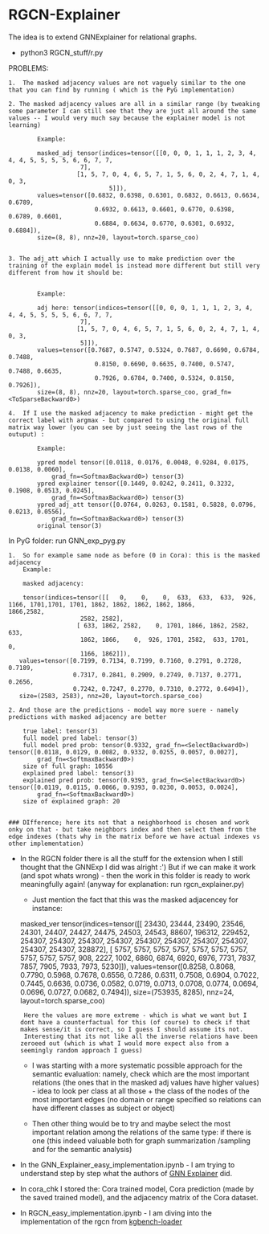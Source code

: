 # RGCN-Explainer
The idea is to extend GNNExplainer for relational graphs. 

- python3 RGCN_stuff/r.py


PROBLEMS: 

    1.  The masked adjacency values are not vaguely similar to the one that you can find by running ( which is the PyG implementation)
    
    2. The masked adjacency values are all in a similar range (by tweaking some parameter I can still see that they are just all around the same values -- I would very much say because the explainer model is not learning) 
    
            Example:
            
            masked_adj tensor(indices=tensor([[0, 0, 0, 1, 1, 1, 2, 3, 4, 4, 4, 5, 5, 5, 5, 6, 6, 7, 7,
                        7],
                       [1, 5, 7, 0, 4, 6, 5, 7, 1, 5, 6, 0, 2, 4, 7, 1, 4, 0, 3,
                                5]]),
            values=tensor([0.6832, 0.6398, 0.6301, 0.6832, 0.6613, 0.6634, 0.6789,
                            0.6932, 0.6613, 0.6601, 0.6770, 0.6398, 0.6789, 0.6601,
                            0.6884, 0.6634, 0.6770, 0.6301, 0.6932, 0.6884]),
            size=(8, 8), nnz=20, layout=torch.sparse_coo)


    3. The adj_att which I actually use to make prediction over the training of the explain model is instead more different but still very different from how it should be:
    
    
            Example:
            
            adj here: tensor(indices=tensor([[0, 0, 0, 1, 1, 1, 2, 3, 4, 4, 4, 5, 5, 5, 5, 6, 6, 7, 7,
                        7],
                       [1, 5, 7, 0, 4, 6, 5, 7, 1, 5, 6, 0, 2, 4, 7, 1, 4, 0, 3,
                        5]]),
            values=tensor([0.7687, 0.5747, 0.5324, 0.7687, 0.6690, 0.6784, 0.7488,
                            0.8150, 0.6690, 0.6635, 0.7400, 0.5747, 0.7488, 0.6635,
                            0.7926, 0.6784, 0.7400, 0.5324, 0.8150, 0.7926]),
            size=(8, 8), nnz=20, layout=torch.sparse_coo, grad_fn=<ToSparseBackward0>)

    4.  If I use the masked adjacency to make prediction - might get the correct label with argmax - but compared to using the original full matrix way lower (you can see by just seeing the last rows of the outuput) : 
    
            Example:
            
            ypred model tensor([0.0118, 0.0176, 0.0048, 0.9284, 0.0175, 0.0138, 0.0060],
                grad_fn=<SoftmaxBackward0>) tensor(3)
            ypred explainer tensor([0.1449, 0.0242, 0.2411, 0.3232, 0.1908, 0.0513, 0.0245],
                grad_fn=<SoftmaxBackward0>) tensor(3)
            ypred_adj_att tensor([0.0764, 0.0263, 0.1581, 0.5828, 0.0796, 0.0213, 0.0556],
                grad_fn=<SoftmaxBackward0>) tensor(3)
            original tensor(3)


In PyG folder: run GNN_exp_pyg.py

    1.  So for example same node as before (0 in Cora): this is the masked adjacency
        Example:
        
        masked adjacency:
        
        tensor(indices=tensor([[   0,    0,    0,  633,  633,  633,  926, 1166, 1701,1701, 1701, 1862, 1862, 1862, 1862, 1866,           1866,2582,
                        2582, 2582],
                       [ 633, 1862, 2582,    0, 1701, 1866, 1862, 2582,  633,
                        1862, 1866,    0,  926, 1701, 2582,  633, 1701,    0,
                        1166, 1862]]),
       values=tensor([0.7199, 0.7134, 0.7199, 0.7160, 0.2791, 0.2728, 0.7189,
                      0.7317, 0.2841, 0.2909, 0.2749, 0.7137, 0.2771, 0.2656,
                      0.7242, 0.7247, 0.2770, 0.7310, 0.2772, 0.6494]),
       size=(2583, 2583), nnz=20, layout=torch.sparse_coo)

    2. And those are the predictions - model way more suere - namely predictions with masked adjacency are better
    
        true label: tensor(3) 
        full model pred label: tensor(3) 
        full model pred prob: tensor(0.9332, grad_fn=<SelectBackward0>) tensor([0.0118, 0.0129, 0.0082, 0.9332, 0.0255, 0.0057, 0.0027],
            grad_fn=<SoftmaxBackward0>) 
        size of full graph: 10556 
        explained pred label: tensor(3) 
        explained pred prob: tensor(0.9393, grad_fn=<SelectBackward0>) tensor([0.0119, 0.0115, 0.0066, 0.9393, 0.0230, 0.0053, 0.0024],
            grad_fn=<SoftmaxBackward0>) 
        size of explained graph: 20


    ### DIfference; here its not that a neighborhood is chosen and work onky on that - but take neighbors index and then select them from the edge indexes (thats why in the matrix before we have actual indexes vs other implementation)


- In the RGCN folder there is all the stuff for the extension when I still thought that the GNNExp I did was alright :') But if we can make it work (and spot whats wrong)     - then the work in this folder is ready to work meaningfully again!
(anyway for explanation: run rgcn_explainer.py)

    - Just mention the fact that this was the masked adjacencey for instance:
    
    masked_ver 
    tensor(indices=tensor([[ 23430,  23444,  23490,  23546,  24301,  24407,  24427,
                         24475,  24503,  24543,  88607, 196312, 229452, 254307,
                        254307, 254307, 254307, 254307, 254307, 254307, 254307,
                        254307, 254307, 328872],
                       [  5757,   5757,   5757,   5757,   5757,   5757,   5757,
                          5757,   5757,   5757,    908,   2227,   1002,   6860,
                          6874,   6920,   6976,   7731,   7837,   7857,   7905,
                          7933,   7973,   5230]]),
       values=tensor([0.8258, 0.8068, 0.7790, 0.5968, 0.7678, 0.6556, 0.7286,
                      0.6311, 0.7508, 0.6904, 0.7022, 0.7445, 0.6636, 0.0736,
                      0.0582, 0.0719, 0.0713, 0.0708, 0.0774, 0.0694, 0.0696,
                      0.0727, 0.0682, 0.7494]),
       size=(753935, 8285), nnz=24, layout=torch.sparse_coo)

       Here the values are more extreme - which is what we want but I dont have a counterfactual for this (of course) to check if that makes sense/it is correct, so I guess I should assume its not. 
       Interesting that its not like all the inverse relations have been zeroeed out (which is what I would more expect also from a seemingly random approach I guess)

    - I was starting with a more systematic possible approach for the semantic evaluation: namely, check which are the most important relations (the ones that in the masked adj values have higher values) - idea to look per class at all those + the class of the nodes of the most important edges (no domain or range specified so relations can have different classes as subject or object)   
     
    - Then other thing would be to try and maybe select the most important relation among the relations of the same type: if there is one (this indeed valuable both for graph summarization /sampling and for the semantic analysis)














- In the GNN_Explainer_easy_implementation.ipynb - I am trying to understand step by step what the authors of [GNN Explainer](https://arxiv.org/abs/1903.03894) did.

- In cora_chk I stored the: Cora trained model, Cora prediction (made by the saved trained model), and the adjacency matrix of the Cora dataset.

- In RGCN_easy_implementation.ipynb - I am diving into the implementation of the rgcn from [kgbench-loader](https://github.com/pbloem/kgbench-loader)




